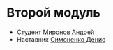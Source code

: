 # Второй модуль

* Студент [Миронов Андрей](https://t.me/mironov007)
* Наставник [Симоненко Денис](https://t.me/SantaX000)
